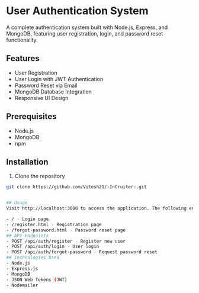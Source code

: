# User Authentication System

A complete authentication system built with Node.js, Express, and MongoDB, featuring user registration, login, and password reset functionality.

## Features

- User Registration
- User Login with JWT Authentication
- Password Reset via Email
- MongoDB Database Integration
- Responsive UI Design

## Prerequisites

- Node.js
- MongoDB
- npm

## Installation

1. Clone the repository
```bash
git clone https://github.com/Vitesh21/-InCruiter-.git


## Usage
Visit http://localhost:3000 to access the application. The following endpoints are available:

- / - Login page
- /register.html - Registration page
- /forgot-password.html - Password reset page
## API Endpoints
- POST /api/auth/register - Register new user
- POST /api/auth/login - User login
- POST /api/auth/forgot-password - Request password reset
## Technologies Used
- Node.js
- Express.js
- MongoDB
- JSON Web Tokens (JWT)
- Nodemailer